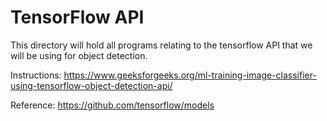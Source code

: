 # TensorFlow API
This directory will hold all programs relating to the tensorflow API that we will be using for object detection.

Instructions: https://www.geeksforgeeks.org/ml-training-image-classifier-using-tensorflow-object-detection-api/

Reference: https://github.com/tensorflow/models